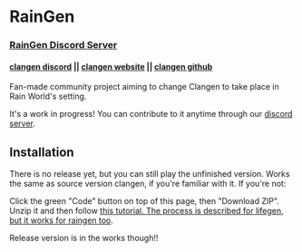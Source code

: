 # RainGen

### [RainGen Discord Server](https://discord.gg/Zyj6vTq4rS)
#### [clangen discord](https://discord.gg/clangen) || [clangen website](https://clangen.io/) || [clangen github](https://github.com/ClanGenOfficial/clangen)
Fan-made community project aiming to change Clangen to take place in Rain World's setting. 

It's a work in progress! You can contribute to it anytime through our [discord server](https://discord.gg/Zyj6vTq4rS). 

## Installation
There is no release yet, but you can still play the unfinished version. Works the same as source version clangen, if you're familiar with it. If you're not:

Click the green "Code" button on top of this page, then "Download ZIP". Unzip it and then follow [this tutorial. The process is described for lifegen, but it works for raingen too](https://docs.google.com/document/d/1Iakhi3sWnx9ubc3njK4k07xttQilN5W4WITgknla59Q/edit).

Release version is in the works though!!
